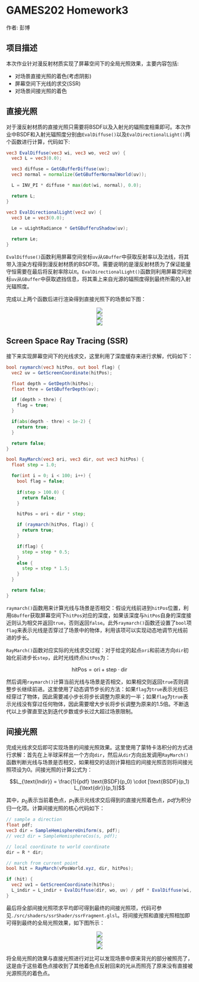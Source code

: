 # GAMES202 Homework3

作者: 彭博

## 项目描述
本次作业针对漫反射材质实现了屏幕空间下的全局光照效果，主要内容包括:

- 对场景直接光照的着色(考虑阴影)
- 屏幕空间下光线的求交(SSR)
- 对场景间接光照的着色

## 直接光照

对于漫反射材质的直接光照只需要将BSDF以及入射光的辐照度相乘即可。本次作业中BSDF和入射光辐照度分别由`EvalDiffuse()`以及`EvalDirectionalLight()`两个函数进行计算，代码如下:

```glsl
vec3 EvalDiffuse(vec3 wi, vec3 wo, vec2 uv) {
  vec3 L = vec3(0.0);

  vec3 diffuse = GetGBufferDiffuse(uv);
  vec3 normal = normalize(GetGBufferNormalWorld(uv));

  L = INV_PI * diffuse * max(dot(wi, normal), 0.0);

  return L;
}
```

```glsl
vec3 EvalDirectionalLight(vec2 uv) {
  vec3 Le = vec3(0.0);

  Le = uLightRadiance * GetGBufferuShadow(uv);

  return Le;
}
```

`EvalDiffuse()`函数利用屏幕空间坐标`uv`从`GBuffer`中获取反射率以及法线，将其带入渲染方程得到漫反射材质的BSDF项。需要说明的是漫反射材质为了保证能量守恒需要在最后将反射率除以$\pi$。`EvalDirectionalLight()`函数则利用屏幕空间坐标`uv`从`GBuffer`中获取遮挡信息，将其乘上来自光源的辐照度得到最终所需的入射光辐照度。

完成以上两个函数后进行渲染得到直接光照下的场景如下图：

<div align=center>
<img src="images/Cube1_dir.png">
</div>

<div align=center>
<img src="images/Cube2_dir.png">
</div>

<div align=center>
<img src="images/Cave_dir.png">
</div>

## Screen Space Ray Tracing (SSR)

接下来实现屏幕空间下的光线求交，这里利用了深度缓存来进行求解，代码如下：

```glsl
bool raymarch(vec3 hitPos, out bool flag) {
  vec2 uv = GetScreenCoordinate(hitPos);

  float depth = GetDepth(hitPos);
  float thre = GetGBufferDepth(uv);

  if (depth > thre) {
    flag = true;
  }

  if(abs(depth - thre) < 1e-2) {
    return true;
  }

  return false;
}

bool RayMarch(vec3 ori, vec3 dir, out vec3 hitPos) {
  float step = 1.0;

  for(int i = 0; i < 100; i++) {
    bool flag = false;
    
    if(step > 100.0) {
      return false;
    }

    hitPos = ori + dir * step;

    if (raymarch(hitPos, flag)) {
      return true;
    }

    if(flag) {
      step = step * 0.5;
    }
    else {
      step = step * 1.5;
    }
  }

  return false;
}
```

`raymarch()`函数用来计算光线与场景是否相交：假设光线前进到`hitPos`位置，利用`GBuffer`获取屏幕空间下`hitPos`对应的深度，如果该深度与`hitPos`自身的深度接近则认为相交并返回`true`，否则返回`false`。此外`raymarch()`函数还设置了`bool`项`flag`来表示光线是否穿过了场景中的物体，利用该项可以实现动态地调节光线前进的步长。

`RayMarch()`函数对应实际的光线求交过程：对于给定的起点`ori`和前进方向`dir`初始化前进步长`step`，此时光线终点`hitPos`为：

$$\text{hitPos}=\text{ori}+\text{step} \cdot \text{dir}$$

然后调用`raymarch()`计算当前光线与场景是否相交，如果相交则返回`true`否则调整步长继续前进。这里使用了动态调节步长的方法：如果`flag`为`true`表示光线已经穿过了物体，因此需要减小步长将步长调整为原来的一半；如果`flag`为`true`表示光线没有穿过任何物体，因此需要增大步长将步长调整为原来的1.5倍。不断迭代以上步骤直至达到迭代步数或步长过大超过场景限制。

## 间接光照

完成光线求交后即可实现场景的间接光照效果。这里使用了蒙特卡洛积分的方式进行求解：首先在上半球采样出一个方向`dir`，然后从`dir`方向出发调用`RayMarch()`函数判断光线与场景是否相交，如果相交的话则计算相应的间接光照否则将间接光照项设为0。间接光照的计算公式为：

$$L_{\text{Indir}} = \frac{1}{pdf} \text{BSDF}(p_0) \cdot [\text{BSDF}(p_1) L_{\text{dir}}(p_1)]$$

其中，$p_0$表示当前着色点，$p_1$表示光线求交后得到的直接光照着色点，$pdf$为积分归一化项。计算间接光照的核心代码如下：

```glsl
// sample a direction
float pdf;
vec3 dir = SampleHemisphereUniform(s, pdf);
// vec3 dir = SampleHemisphereCos(s, pdf);

// local coordinate to world coordinate
dir = R * dir;

// march from current point
bool hit = RayMarch(vPosWorld.xyz, dir, hitPos);

if (hit) {
  vec2 uv1 = GetScreenCoordinate(hitPos);
  L_indir = L_indir + EvalDiffuse(dir, wo, uv) / pdf * EvalDiffuse(wi, -dir, uv1) * EvalDirectionalLight(uv1);
}
```

最后将全部间接光照项求平均即可得到最终的间接光照项，代码可参见`./src/shaders/ssrShader/ssrFragment.glsl`。将间接光照和直接光照相加即可得到最终的全局光照效果，如下图所示：

<div align=center>
<img src="images/Cube1.png">
</div>

<div align=center>
<img src="images/Cube2.png">
</div>

<div align=center>
<img src="images/Cave.png">
</div>

将全局光照的效果与直接光照进行对比可以发现场景中原来背光的部分被照亮了，这是由于这些着色点接收到了其他着色点反射回来的光从而照亮了原来没有直接被光源照亮的着色点。